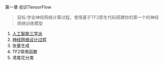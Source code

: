 第一章  初识TensorFlow

> 目标:学会神经网络计算过程，使用基于TF2原生代码搭建你的第一个的神经网络训练模型

1. [人工智能三学派](/Documents/Chapter1/section1.md)
2. [神经网络设计过程](/Documents/Chapter1/section2.md)
3. 张量生成
4. TF2常用函数
5. 鸢尾花分类



